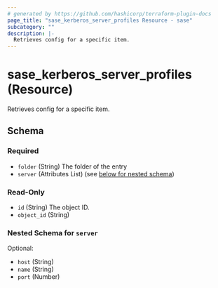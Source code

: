 ```yaml
---
# generated by https://github.com/hashicorp/terraform-plugin-docs
page_title: "sase_kerberos_server_profiles Resource - sase"
subcategory: ""
description: |-
  Retrieves config for a specific item.
---
```


# sase_kerberos_server_profiles (Resource)

Retrieves config for a specific item.



<!-- schema generated by tfplugindocs -->
## Schema

### Required

- `folder` (String) The folder of the entry
- `server` (Attributes List) (see [below for nested schema](#nestedatt--server))

### Read-Only

- `id` (String) The object ID.
- `object_id` (String)

<a id="nestedatt--server"></a>
### Nested Schema for `server`

Optional:

- `host` (String)
- `name` (String)
- `port` (Number)



